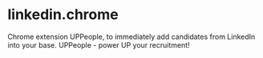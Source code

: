 # linkedin.chrome
Chrome extension UPPeople, to immediately add candidates from LinkedIn into your base. UPPeople - power UP your recruitment!
